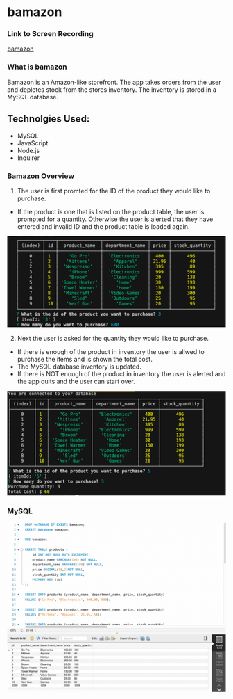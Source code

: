 # bamazon

### Link to Screen Recording
[bamazon](https://drive.google.com/file/d/1wVXY_aktJ-noU85tMM4Xxh9ZjJh82tTm/view)

### What is bamazon
Bamazon is an Amazon-like storefront. The app takes orders from the user and depletes stock from the stores inventory. The inventory is stored in a MySQL database. 

## Technolgies Used:
* MySQL
* JavaScript
* Node.js
* Inquirer

### Bamazon Overview

1. The user is first promted for the ID of the product they would like to purchase. 

* If the product is one that is listed on the product table, the user is prompted for a quantity. Otherwise the user is alerted that they have entered and invalid ID and the product table is loaded again. 

![productTable](assets/media/productTable.png)

2. Next the user is asked for the quantity they would like to purchase. 
* If there is enough of the product in inventory the user is allwed to purchase the items and is shown the total cost. 
* The MySQL database inventory is updated.
* If there is NOT enough of the product in inventory the user is alerted and the app quits and the user can start over. 

![ConcertGif](assets/media/productPurchase.png)



### MySQL 

![MySQL](assets/media/mySQL1.png)
